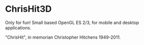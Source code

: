 # ChrisHit3D
Only for fun! 
Small based OpenGL ES 2/3, for mobile and desktop applications.


"ChrisHit", in memorian Christopher Hitchens 1949-2011.
